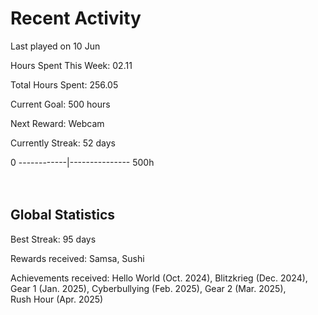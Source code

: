 # Recent Activity
Last played on 10 Jun  

Hours Spent This Week: 02.11  

Total Hours Spent: 256.05  

Current Goal: 500 hours  

Next Reward: Webcam

Currently Streak: 52 days 

0 ------------|--------------- 500h  
<br><br>

## Global Statistics
Best Streak: 95 days

Rewards received: Samsa, Sushi

Achievements received: Hello World (Oct. 2024), Blitzkrieg (Dec. 2024), Gear 1 (Jan. 2025), Cyberbullying (Feb. 2025), Gear 2 (Mar. 2025),  
Rush Hour (Apr. 2025)
